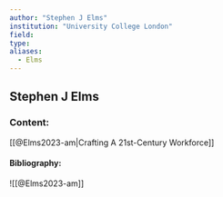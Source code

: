 ```yaml
---
author: "Stephen J Elms"
institution: "University College London"
field:
type:
aliases:
  - Elms
---
```


## Stephen J Elms

### Content:
[[@Elms2023-am|Crafting A 21st-Century Workforce]]

#### Bibliography:

![[@Elms2023-am]]
